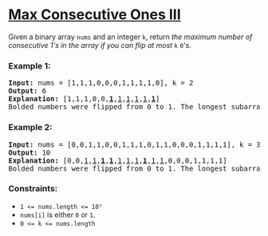 # [Max Consecutive Ones III](https://leetcode.com/problems/max-consecutive-ones-iii/)

Given a binary array `nums` and an integer `k`, return *the maximum number of consecutive 1's in the array if you can flip at most* `k` `0`'s.

### Example 1:
<pre>
<b>Input:</b> nums = [1,1,1,0,0,0,1,1,1,1,0], k = 2
<b>Output:</b> 6
<b>Explanation:</b> [1,1,1,0,0,<u><b>1</b></u>,<u>1</u>,<u>1</u>,<u>1</u>,<u>1</u>,<u><b>1</b></u>]
Bolded numbers were flipped from 0 to 1. The longest subarray is underlined.
</pre>

### Example 2:
<pre>
<b>Input:</b> nums = [0,0,1,1,0,0,1,1,1,0,1,1,0,0,0,1,1,1,1], k = 3
<b>Output:</b> 10
<b>Explanation:</b> [0,0,<u>1</u>,<u>1</u>,<u><b>1</b></u>,<u><b>1</b></u>,<u>1</u>,<u>1</u>,<u>1</u>,<u><b>1</b></u>,<u>1</u>,<u>1</u>,0,0,0,1,1,1,1]
Bolded numbers were flipped from 0 to 1. The longest subarray is underlined.
</pre>

### Constraints:

- `1 <= nums.length <= 10⁵`
- `nums[i]` is either `0` or `1`.
- `0 <= k <= nums.length`


